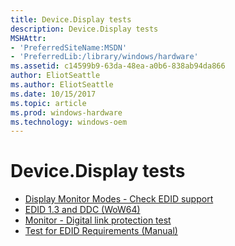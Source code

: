 ```yaml
---
title: Device.Display tests
description: Device.Display tests
MSHAttr:
- 'PreferredSiteName:MSDN'
- 'PreferredLib:/library/windows/hardware'
ms.assetid: c14599b9-63da-48ea-a0b6-838ab94da866
author: EliotSeattle
ms.author: EliotSeattle
ms.date: 10/15/2017
ms.topic: article
ms.prod: windows-hardware
ms.technology: windows-oem
---
```


# Device.Display tests


-   [Display Monitor Modes - Check EDID support](f041eba7-ec0b-4edb-915c-ef5735e98f07.md)
-   [EDID 1.3 and DDC (WoW64)](3d089993-3e87-4c52-8f57-8bf9db6b818b.md)
-   [Monitor - Digital link protection test](109e4e03-e977-44df-8049-d0d1ea317e45.md)
-   [Test for EDID Requirements (Manual)](b97fb72d-0f43-48e1-82e3-3af4c5bc96ca.md)

 

 






